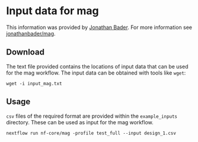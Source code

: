 # Input data for mag

This information was provided by [Jonathan Bader](https://github.com/jonathanbader). For more information see [jonathanbader/mag](https://github.com/jonathanbader/mag).

## Download
The text file provided contains the locations of input data that can be used for the mag workflow. The input data can be obtained with tools like `wget`:

    wget -i input_mag.txt

## Usage
`csv` files of the required format are provided within the `example_inputs` directory. These can be used as input for the mag workflow.

    nextflow run nf-core/mag -profile test_full --input design_1.csv

